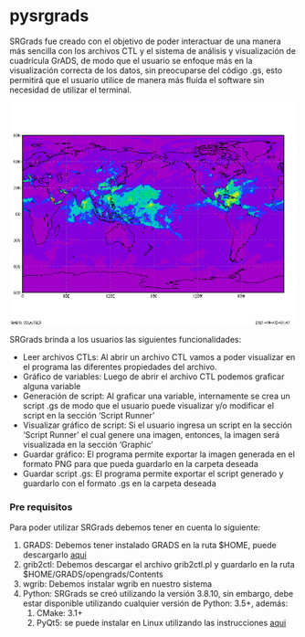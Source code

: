 # pysrgrads

SRGrads fue creado con el objetivo de poder interactuar de una manera más sencilla con los archivos CTL y el sistema de análisis y visualización de cuadrícula GrADS, de modo que el usuario se enfoque más en la visualización correcta de los datos, sin preocuparse del código .gs, esto permitirá que el usuario utilice de manera más fluída el software sin necesidad de utilizar el terminal.

![image](test.png)

SRGrads brinda a los usuarios las siguientes funcionalidades:
<ul>
  <li>Leer archivos CTLs: Al abrir un archivo CTL vamos a poder visualizar en el programa las diferentes propiedades del archivo.</li> 
  <li>Gráfico de variables: Luego de abrir el archivo CTL podemos graficar alguna variable</li>
  <li>Generación de script: Al graficar una variable, internamente se crea un script .gs de modo que el usuario puede visualizar y/o modificar el script en la sección ‘Script Runner’</li>
  <li>Visualizar gráfico de script: Si el usuario ingresa un script en la sección ‘Script Runner’ el cual genere una imagen, entonces, la imagen será visualizada en la sección ‘Graphic’</li>
  <li>Guardar gráfico: El programa permite exportar la imagen generada en el formato PNG para que pueda guardarlo en la carpeta deseada</li>
  <li>Guardar script .gs: El programa permite exportar el script generado y guardarlo con el formato .gs en la carpeta deseada</li>
</ul>

### Pre requisitos
Para poder utilizar SRGrads debemos tener en cuenta lo siguiente:
<ol>
  <li>GRADS: Debemos tener instalado GRADS en la ruta $HOME, puede descargarlo <a href="http://cola.gmu.edu/grads/downloads.php">aqui</a></li>
  <li>grib2ctl: Debemos descargar el archivo grib2ctl.pl y guardarlo en la ruta $HOME/GRADS/opengrads/Contents</li>
  <li>wgrib: Debemos instalar wgrib en nuestro sistema</li>
  <li>
    Python: SRGrads se creó utilizando la versión 3.8.10, sin embargo, debe estar disponible utilizando cualquier versión de Python: 3.5+, además:
    <ol>
      <li>CMake: 3.1+</li>
      <li>PyQt5: se puede instalar en Linux utilizando las instrucciones <a href="https://gist.github.com/ujjwal96/1dcd57542bdaf3c9d1b0dd526ccd44ff">aqui</a> </li>
    </ol>
  </li>
</ol>
